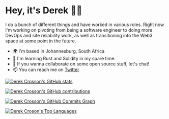 Hey, it's Derek :wave:&#127998;
=================================

I do a bunch of different things and have worked in various roles. Right now I'm working on pivoting from being a software engineer to doing more DevOps and site reliability work, as well as transitioning into the Web3 space at some point in the future.

* 🌍  I'm based in Johannesburg, South Africa
* 🧠  I'm learning Rust and Solidity in my spare time.
* 🤝  If you wanna collaborate on some open source stuff, let's chat!
* 📫  You can reach me on [Twitter](https://twitter.com/nossorckered)

<a href="http://www.github.com/DerekCrosson"><img src="https://github-readme-stats.vercel.app/api?username=DerekCrosson&show_icons=true&hide=&count_private=true&title_color=1c1917&text_color=1c1917&icon_color=5dbb63&bg_color=ffffff&hide_border=true&show_icons=true" alt="Derek Crosson's GitHub stats" /></a>

[![Derek Crosson's GitHub contributions](https://github-readme-streak-stats.herokuapp.com?user=DerekCrosson&date_format=j%20M%5B%20Y%5D&background=FFFFFF&ring=BE0202&fire=DD571C&currStreakLabel=1C1917&sideNums=1C1917&sideLabels=1C1917&dates=1C1917&stroke=FFFFFF00&currStreakNum=51A256)](https://git.io/streak-stats)

<a href="http://www.github.com/DerekCrosson"><img src="https://activity-graph.herokuapp.com/graph?username=DerekCrosson&bg_color=ffffff&color=1c1917&line=5dbb63&point=1c1917&area_color=ffffff&area=true&hide_border=true&custom_title=GitHub%20Commits%20Graph" alt="Derek Crosson's GitHub Commits Graph" /></a>

<a href="https://github.com/DerekCrosson" align="left"><img src="https://github-readme-stats.vercel.app/api/top-langs/?username=DerekCrosson&langs_count=10&title_color=1c1917&text_color=1c1917&icon_color=1c1917&bg_color=ffffff&hide_border=true&locale=en&custom_title=Top%20%Languages" alt="Derek Croson's Top Languages" /></a>
